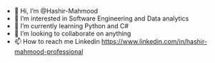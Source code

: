 - 👋 Hi, I’m @Hashir-Mahmood
- 👀 I’m interested in Software Engineering and Data analytics
- 🌱 I’m currently learning Python and C#
- 💞️ I’m looking to collaborate on anything
- 📫 How to reach me Linkedin https://www.linkedin.com/in/hashir-mahmood-professional
